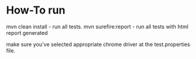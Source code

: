 # How-To run 
mvn clean install - run all tests. 
mvn surefire:report - run all tests with html report generated

make sure you've selected appropriate chrome driver at the test.properties file.

